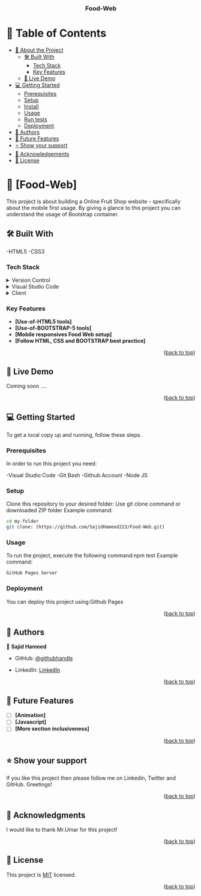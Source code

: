 <a name="readme-top"></a>

<div align="center">
  <h3><b>Food-Web</b></h3>
</div>


# 📗 Table of Contents

- [📖 About the Project](#about-project)
  - [🛠 Built With](#built-with)
    - [Tech Stack](#tech-stack)
    - [Key Features](#key-features)
  - [🚀 Live Demo](#live-demo)
- [💻 Getting Started](#getting-started)
  - [Prerequisites](#prerequisites)
  - [Setup](#setup)
  - [Install](#install)
  - [Usage](#usage)
  - [Run tests](#run-tests)
  - [Deployment](#deployment)
- [👥 Authors](#authors)
- [🔭 Future Features](#future-features)
- [⭐️ Show your support](#support)
- [🙏 Acknowledgements](#acknowledgements)
- [📝 License](#license)


# 📖 [Food-Web]<a name=""></a>

This project is about building a Online Fruit Shop website - specifically about the mobile first usage. By giving a glance to this project you can understand the usage of Bootstrap container.
 

## 🛠 Built With <a name="built-with"></a>
-HTML5 -CSS3
### Tech Stack <a name="tech-stack"></a>
<details>
  <summary> Version Control</summary>
  <ul>
    <li><a href="https://github.com/">Git Hub</a></li>
  </ul>
</details>
<details>
  <summary>Visual Studio Code</summary>
  <ul>
    <li><a href="https://code.visualstudio.com/">Visual Studio Code</a></li>
  </ul>
</details>
<details>
  <summary>Client</summary>
  <ul>
    <li><a href="https://html.com/html5/">HTML5</a></li>
    <li><a href="https://www.css3.com/">CSS3</a></li>
    <li><a href="https://getbootstrap.com/">Bootstrap5</a></li>
  </ul>
</details>


### Key Features <a name="key-features"></a>

- **[Use-of-HTML5 tools]**
- **[Use-of-BOOTSTRAP-5 tools]**
- **[Mobile responsives Food Web setup]**
- **[Follow HTML, CSS and BOOTSTRAP best practice]**


<p align="right">(<a href="#readme-top">back to top</a>)</p>


## 🚀 Live Demo <a name="live-demo"></a>
Coming soon ....


<p align="right">(<a href="#readme-top">back to top</a>)</p>


## 💻 Getting Started <a name="getting-started"></a>
To get a local copy up and running, follow these steps.
### Prerequisites

In order to run this project you need:

-Visual Studio Code -Git Bash -Github Account -Node JS 

### Setup

Clone this repository to your desired folder: Use git clone command or downloaded ZIP folder Example command:
```sh
cd my-folder
git clone: (https://github.com/SajidHameed223/Food-Web.git)
```

### Usage

To run the project, execute the following command:npm test Example command:
```sh 
GitHub Pages Server
```

### Deployment

You can deploy this project using:Github Pages


<p align="right">(<a href="#readme-top">back to top</a>)</p>


## 👥 Authors <a name="authors"></a>

👤 **Sajid Hameed**

- GitHub: [@githubhandle](https://github.com/SajidHameed223)

- LinkedIn: [LinkedIn](https://www.linkedin.com/in/sajid-hameed-9616a7266/)

<p align="right">(<a href="#readme-top">back to top</a>)</p>


## 🔭 Future Features <a name="future-features"></a>

- [ ] **[Animation]**
- [ ] **[Javascript]**
- [ ] **[More section inclusiveness]**

<p align="right">(<a href="#readme-top">back to top</a>)</p>


## ⭐️ Show your support <a name="support"></a>

If you like this project then please follow me on Linkedin, Twitter and GitHub. Greetings!

<p align="right">(<a href="#readme-top">back to top</a>)</p>


## 🙏 Acknowledgments <a name="acknowledgements"></a>


I would like to thank Mr.Umar for this project!

<p align="right">(<a href="#readme-top">back to top</a>)</p>


## 📝 License <a name="license"></a>

This project is [MIT](./LICENSE) licensed.


<p align="right">(<a href="#readme-top">back to top</a>)</p>
